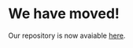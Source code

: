 # We have moved!
Our repository is now avaiable [here](https://github.com/vios-s/CSDisentanglement_Metrics_Library).
